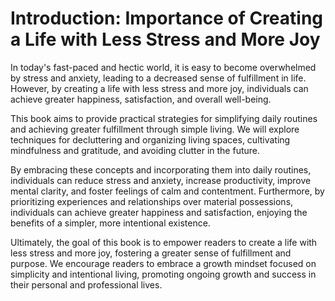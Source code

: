 Introduction: Importance of Creating a Life with Less Stress and More Joy
=========================================================================

In today's fast-paced and hectic world, it is easy to become overwhelmed by stress and anxiety, leading to a decreased sense of fulfillment in life. However, by creating a life with less stress and more joy, individuals can achieve greater happiness, satisfaction, and overall well-being.

This book aims to provide practical strategies for simplifying daily routines and achieving greater fulfillment through simple living. We will explore techniques for decluttering and organizing living spaces, cultivating mindfulness and gratitude, and avoiding clutter in the future.

By embracing these concepts and incorporating them into daily routines, individuals can reduce stress and anxiety, increase productivity, improve mental clarity, and foster feelings of calm and contentment. Furthermore, by prioritizing experiences and relationships over material possessions, individuals can achieve greater happiness and satisfaction, enjoying the benefits of a simpler, more intentional existence.

Ultimately, the goal of this book is to empower readers to create a life with less stress and more joy, fostering a greater sense of fulfillment and purpose. We encourage readers to embrace a growth mindset focused on simplicity and intentional living, promoting ongoing growth and success in their personal and professional lives.
